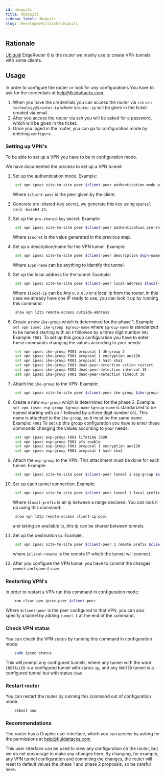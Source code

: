 ```yaml
---
id: ubiquiti
title: Ubiquiti
sidebar_label: Ubiquiti
slug: /development/stack/ubiquiti
---
```


## Rationale

[Ubiquiti][UBIQUITI]
EdgeRouter 8 is the router we mainly use
to create VPN tunnels with some clients.

## Usage

In order to configure the router or look for any configurations
You have to ask for the credentials at help@fluidattacks.com.

1. When you have the credentials you can access the router via `ssh`
   `ssh technology@$router-ip` where `$router-ip` will be given
   in the ticket created via email.
1. After you access the router via ssh you will be asked for a
   password, which will be given in the ticket.
1. Once you loged in the router, you can go to configuration
   mode by entering `configure`.

### Setting up VPN's

To be able to set up a VPN you have to be in configuration mode.

We have documented the process to set up a
VPN tunnel:

1. Set up the authentication mode. Example:

   ```bash
    set vpn ipsec site-to-site peer $client-peer authentication mode pre-shared-secret
   ```

   Where `$client-peer` is the peer given by the client.
1. Generate pre-shared-key secret, we generate this key using
   `openssl rand -base64 24`.
1. Set up the `pre-shared-key` secret. Example:

   ```bash
    set vpn ipsec site-to-site peer $client-peer authentication pre-shared-secret $secret
   ```

   Where `$secret` is the value generated in the previous step.
1. Set up a description/name for the VPN tunnel. Example:

   ```bash
    set vpn ipsec site-to-site peer $client-peer description $vpn-name
   ```

   Where `$vpn-name` can be anything to identify the tunnel.
1. Set up the local address for the tunnel. Example:

   ```bash
    set vpn ipsec site-to-site peer $client-peer local-address $local-ip
   ```

   Where `$local-ip` can be Any `0.0.0.0` or a local ip from the router,
   in this case we already have one IP ready to use, you can
   look it up by running this command:

   ```bash
    show vpn l2tp remote-access outside-address
   ```

1. Create a new `ike-group` which is determined for the phase 1. Example:
   `set vpn ipsec ike-group $group-name` where `$group-name` is standarized
   to be named starting with an `F` followed by a three digit number `001`
   Example: `F001`.
   To set up this group configuration you have to enter these commands
   changing the values according to your needs:

   ```bash
    set vpn ipsec ike-group FOO1 proposal 1 dh-group 2
    set vpn ipsec ike-group FOO1 proposal 1 encryption aes128
    set vpn ipsec ike-group FOO1 proposal 1 hash sha1
    set vpn ipsec ike-group FOO1 dead-peer-detection action restart
    set vpn ipsec ike-group FOO1 dead-peer-detection interval 15
    set vpn ipsec ike-group FOO1 dead-peer-detection timeout 30
   ```

1. Attach the `ike-group` to the VPN. Example:

   ```bash
    set vpn ipsec site-to-site peer $client-peer ike-group $ike-group-name
   ```

1. Create a new `esp-group` which is determined for the phase 2. Example:
   `set vpn ipsec esp-group $group-name` `$group-name` is standarized
   to be named starting with an `F` followed by a three digit number `001`.
   This name is attached to the `ike-group`, so it must be the same name.
   Example: `F001`
   To set up this group configuration you have to enter these commands
   changing the values according to your needs:

   ```bash
    set vpn ipsec esp-group FOO1 lifetime 3600
    set vpn ipsec esp-group FOO1 pfs enable
    set vpn ipsec esp-group FOO1 proposal 1 encryption aes128
    set vpn ipsec esp-group FOO1 proposal 1 hash sha1
   ```

1. Attach the `esp-group` to the VPN. This attachment must be done for
   each tunnel. Example:

   ```bash
    set vpn ipsec site-to-site peer $client-peer tunnel 1 esp-group $esp-group
   ```

1. Set up each tunnel connection. Example:

   ```bash
    set vpn ipsec site-to-site peer $client-peer tunnel 1 local prefix $local-prefix
   ```

   Where `$local-prefix` is an ip between a range declared. You can look
   it up using this command:

   ```bash
    show vpn l2tp remote-access client-ip-pool
   ```

   and taking an available ip, this ip can be shared between tunnels.
1. Set up the destination ip. Example:

   ```bash
    set vpn ipsec site-to-site peer $client-peer 1 remote prefix $client-remote
   ```

   where `$client-remote` is the remote IP which the tunnel will connect.
1. After you configure the VPN tunnel you have to commit the changes `commit`
   and save it `save`.

### Restarting VPN's

In order to restart a VPN run this command in configuration mode:

```bash
    run clear vpn ipsec-peer $client-peer
```

Where `$client-peer` is the peer configured to that VPN, you can also specify
a tunnel by adding `tunnel 1` at the end of the command.

### Check VPN status

You can check the VPN status by running this command in configuration mode:

```bash
    sudo ipsec status
```

This will prompt any configured tunnels, where any tunnel
with the word `INSTALLED` is a configured tunnel with status `up`, and any
`ROUTED` tunnel is a configured tunnel but with status `down`.

### Restart router

You can restart the router by running this command out of configuration mode:

```bash
    reboot now
```

### Recommendations

The router has a Graphic user interface, which you can access by asking
for the permissions at help@fluidattacks.com.

This user interface can be used to view any configuration on the router,
but we do not encourage to make any changes here. By changing, for example,
any VPN tunnel configuration and commiting the changes, the router will reset
to default values the phase 1 and phase 2 proposals, so be careful here.

[UBIQUITI]: https://www.ui.com/
